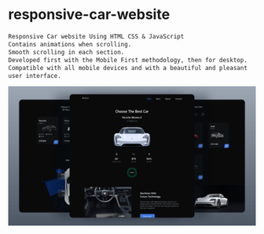 # responsive-car-website
    Responsive Car website Using HTML CSS & JavaScript
    Contains animations when scrolling.
    Smooth scrolling in each section.
    Developed first with the Mobile First methodology, then for desktop.
    Compatible with all mobile devices and with a beautiful and pleasant user interface.

![preview img](/preview.png)